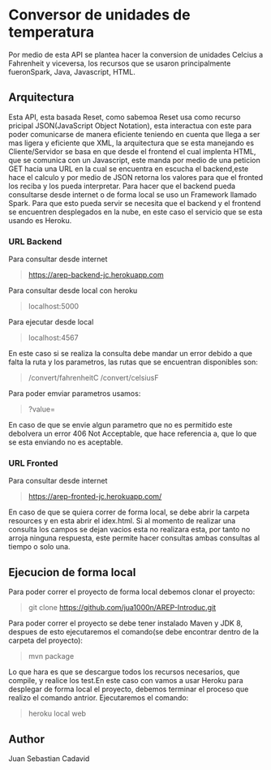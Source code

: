# Conversor de unidades de temperatura
Por medio de esta API se plantea hacer la conversion de unidades Celcius a Fahrenheit y viceversa, los recursos que se usaron principalmente fueronSpark, Java, Javascript, HTML.


## Arquitectura
Esta API, esta basada Reset, como sabemoa Reset usa como recurso pricipal JSON(JavaScript Object Notation), esta interactua con este para poder comunicarse de manera eficiente teniendo en cuenta que llega a ser mas ligera y eficiente que XML, la arquitectura que se esta manejando es Cliente/Servidor se basa en que desde el frontend el cual implenta HTML, que se comunica con un Javascript, este manda por medio de una peticion GET hacia una URL en la cual se encuentra en escucha el backend,este hace el calculo y por medio de JSON retorna los valores para que el fronted los reciba y los pueda interpretar. Para hacer que el backend pueda consultarse desde internet o de forma local se uso un Framework llamado Spark. Para que esto pueda servir se necesita que el backend y el frontend se encuentren desplegados en la nube, en este caso el servicio que se esta usando es Heroku.

### URL Backend
Para consultar desde internet 
> https://arep-backend-jc.herokuapp.com

Para consultar desde local con heroku
> localhost:5000

Para ejecutar desde local
> localhost:4567

En este caso si se realiza la consulta debe mandar un error debido a que falta la ruta y los parametros, las rutas que se encuentran disponibles son:
> /convert/fahrenheitC
> /convert/celsiusF

Para poder emviar parametros usamos:
> ?value=

En caso de que se envie algun parametro que no es permitido este debolvera un error 406 Not Acceptable, que hace referencia a, que lo que se esta enviando no es aceptable.

### URL Fronted
Para consultar desde internet 
> https://arep-fronted-jc.herokuapp.com/

En caso de que se quiera correr de forma local, se debe abrir la carpeta resources y en esta abrir el idex.html. Si al momento de realizar una consulta los campos se dejan vacios esta no realizara esta, por tanto no arroja ninguna respuesta, este permite hacer consultas ambas consultas al tiempo o solo una.

## Ejecucion de forma local 
Para poder correr el proyecto de forma local debemos clonar el proyecto:

> git clone https://github.com/jua1000n/AREP-Introduc.git

Para poder correr el proyecto se debe tener instalado Maven y JDK 8, despues de esto ejecutaremos el comando(se debe encontrar dentro de la carpeta del proyecto):

> mvn package

Lo que hara es que se descargue todos los recursos necesarios, que compile, y realice los test.En este caso con vamos a usar Heroku para desplegar de forma local el proyecto, debemos terminar el proceso que realizo el comando antrior. Ejecutaremos el comando:

> heroku local web

## Author
Juan Sebastian Cadavid
